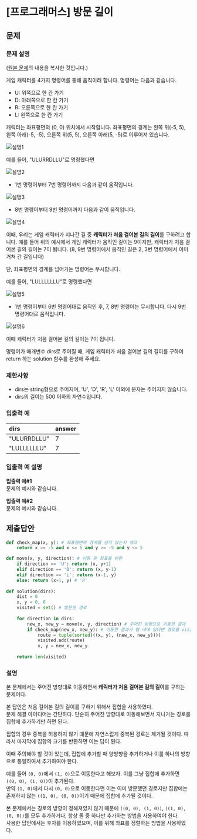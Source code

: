 # [프로그래머스] 방문 길이
## 문제
### 문제 설명
([원본 문제](https://programmers.co.kr/learn/courses/30/lessons/49994)의 내용을 복사한 것입니다.)

게임 캐릭터를 4가지 명령어를 통해 움직이려 합니다. 명령어는 다음과 같습니다.

* U: 위쪽으로 한 칸 가기
* D: 아래쪽으로 한 칸 가기
* R: 오른쪽으로 한 칸 가기
* L: 왼쪽으로 한 칸 가기

캐릭터는 좌표평면의 (0, 0) 위치에서 시작합니다. 좌표평면의 경계는 왼쪽 위(-5, 5), 왼쪽 아래(-5, -5), 오른쪽 위(5, 5), 오른쪽 아래(5, -5)로 이루어져 있습니다.

![설명1](https://user-images.githubusercontent.com/77680436/129474518-2602d516-044b-4a73-93d7-9df19632ac78.png)

예를 들어, "ULURRDLLU"로 명령했다면

![설명2](https://user-images.githubusercontent.com/77680436/129474534-976e587d-8658-494d-9319-307864ad681a.png)

* 1번 명령어부터 7번 명령어까지 다음과 같이 움직입니다.

![설명3](https://user-images.githubusercontent.com/77680436/129474542-e54c1480-4a17-47e4-abb5-460c9728ee9f.png)

* 8번 명령어부터 9번 명령어까지 다음과 같이 움직입니다.

![설명4](https://user-images.githubusercontent.com/77680436/129474556-3415c39b-a208-474a-9a82-97dd17d39613.png)

이때, 우리는 게임 캐릭터가 지나간 길 중 **캐릭터가 처음 걸어본 길의 길이**를 구하려고 합니다. 예를 들어 위의 예시에서 게임 캐릭터가 움직인 길이는 9이지만, 캐릭터가 처음 걸어본 길의 길이는 7이 됩니다. (8, 9번 명령어에서 움직인 길은 2, 3번 명령어에서 이미 거쳐 간 길입니다)

단, 좌표평면의 경계를 넘어가는 명령어는 무시합니다.

예를 들어, "LULLLLLLU"로 명령했다면

![설명5](https://user-images.githubusercontent.com/77680436/129474574-c6f2cde4-07af-44ca-aa3b-b62863fd1203.png)

* 1번 명령어부터 6번 명령어대로 움직인 후, 7, 8번 명령어는 무시합니다. 다시 9번 명령어대로 움직입니다.

![설명6](https://user-images.githubusercontent.com/77680436/129474605-1e9640f5-59fa-4a16-b2b3-933b1ea591dd.png)

이때 캐릭터가 처음 걸어본 길의 길이는 7이 됩니다.

명령어가 매개변수 dirs로 주어질 때, 게임 캐릭터가 처음 걸어본 길의 길이를 구하여 return 하는 solution 함수를 완성해 주세요.

### 제한사항
* dirs는 string형으로 주어지며, 'U', 'D', 'R', 'L' 이외에 문자는 주어지지 않습니다.
* dirs의 길이는 500 이하의 자연수입니다.

### 입출력 예
|dirs|answer|
|:---|:---|
|"ULURRDLLU"|7|
|"LULLLLLLU"|7|

### 입출력 예 설명
**입출력 예#1**  
문제의 예시와 같습니다.

**입출력 예#2**  
문제의 예시와 같습니다.

## 제출답안
```python
def check_map(x, y): # 좌표평면의 경계를 넘지 않는지 체크
    return x >= -5 and x <= 5 and y >= -5 and y <= 5

def move(x, y, direction): # 이동 후 좌표를 반환
    if direction == 'U': return (x, y+1)
    elif direction == 'D': return (x, y-1)
    elif direction == 'L': return (x-1, y)
    else: return (x+1, y) # 'R'
        
def solution(dirs):
    dist = 0
    x, y = 0, 0
    visited = set() # 방문한 경로
    
    for direction in dirs:
        new_x, new_y = move(x, y, direction) # 주어진 방향으로 이동한 결과
        if check_map(new_x, new_y): # 이동한 결과가 맵 내에 있다면 경로를 visited에 추가 후 이동
            route = tuple(sorted(((x, y), (new_x, new_y))))
            visited.add(route)
            x, y = new_x, new_y
    
    return len(visited)
```
### 설명
본 문제에서는 주어진 방향대로 이동하면서 **캐릭터가 처음 걸어본 길의 길이**를 구하는 문제이다.

본 답안은 처음 걸어본 길의 길이를 구하기 위해서 집합을 사용하였다.  
문제 해결 아이디어는 간단하다. 단순히 주어진 방향대로 이동해보면서 지나가는 경로를 집합에 추가하기만 하면 된다.

집합의 경우 중복을 허용하지 않기 떄문에 자연스럽게 중복된 경로는 제거될 것이다. 따라서 마지막에 집합의 크기를 반환하면 이는 답이 된다.

이때 주의해야 할 것이 있는데, 집합에 추가할 때 양방향을 추가하거나 이를 하나의 방향으로 통일하여서 추가하여야 한다.

예를 들어 `(0, 0)`에서 `(1, 0)`으로 이동한다고 해보자. 이를 그냥 집합에 추가하면 `((0, 0), (1, 0))`이 추가된다.  
만약 `(1, 0)`에서 다시 `(0, 0)`으로 이동한다면 이는 이미 방문했던 경로지만 집합에는 존재하지 않는 `((1, 0), (0, 0))`이기 때문에 집합에 추가될 것이다.

본 문제에서는 경로의 방향이 정해져있지 않기 때문에 `((0, 0), (1, 0))`, `((1, 0), (0, 0))`를 모두 추가하거나, 항상 둘 중 하나만 추가하는 방법을 사용하여야 한다.  
사용한 답안에서는 후자를 이용하였으며, 이를 위해 좌표를 정렬하는 방법을 사용하였다.
